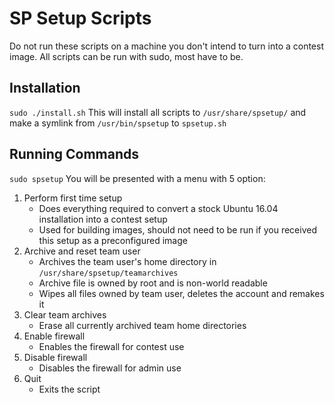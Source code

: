 SP Setup Scripts
================

Do not run these scripts on a machine you don't intend to turn into a contest image.
All scripts can be run with sudo, most have to be.

Installation
------------
`sudo ./install.sh`
This will install all scripts to `/usr/share/spsetup/` and make a symlink from `/usr/bin/spsetup` to `spsetup.sh`

Running Commands
----------------
`sudo spsetup`
You will be presented with a menu with 5 option:
1. Perform first time setup
    - Does everything required to convert a stock Ubuntu 16.04 installation into a contest setup
    - Used for building images, should not need to be run if you received this setup as a preconfigured image
2. Archive and reset team user
    - Archives the team user's home directory in `/usr/share/spsetup/teamarchives`
    - Archive file is owned by root and is non-world readable
    - Wipes all files owned by team user, deletes the account and remakes it
3. Clear team archives
    - Erase all currently archived team home directories
4. Enable firewall
    - Enables the firewall for contest use
5. Disable firewall
    - Disables the firewall for admin use
6. Quit
    - Exits the script
